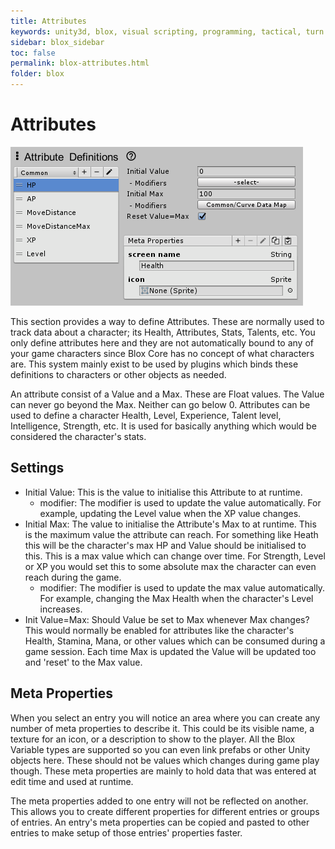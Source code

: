 ```yaml
---
title: Attributes
keywords: unity3d, blox, visual scripting, programming, tactical, turn based rpg, tbrpg
sidebar: blox_sidebar
toc: false
permalink: blox-attributes.html
folder: blox
---
```


Attributes
==========

![](img/blox/33.png)

This section provides a way to define Attributes. These are normally used to track data about a character; its Health, Attributes, Stats, Talents, etc. You only define attributes here and they are not automatically bound to any of your game characters since Blox Core has no concept of what characters are. This system mainly exist to be used by plugins which binds these definitions to characters or other objects as needed. 

An attribute consist of a Value and a Max. These are Float values. The Value can never go beyond the Max. Neither can go below 0. Attributes can be used to define a character Health, Level, Experience, Talent level, Intelligence, Strength, etc. It is used for basically anything which would be considered the character's stats.

Settings
--------

- Initial Value: This is the value to initialise this Attribute to at runtime.
	+ modifier: The modifier is used to update the value automatically. For example, updating the Level value when the XP value changes.
- Initial Max: The value to initialise the Attribute's Max to at runtime. This is the maximum value the attribute can reach. For something like Heath this will be the character's max HP and Value should be initialised to this. This is a max value which can change over time. For Strength, Level or XP you would set this to some absolute max the character can even reach during the game.
	+ modifier: The modifier is used to update the max value automatically. For example, changing the Max Health when the character's Level increases.
- Init Value=Max: Should Value be set to Max whenever Max changes? This would normally be enabled for attributes like the character's Health, Stamina, Mana, or other values which can be consumed during a game session. Each time Max is updated the Value will be updated too and 'reset' to the Max value.

Meta Properties
---------------

When you select an entry you will notice an area where you can create any number of meta properties to describe it. This could be its visible name, a texture for an icon, or a description to show to the player. All the Blox Variable types are supported so you can even link prefabs or other Unity objects here. These should not be values which changes during game play though. These meta properties are mainly to hold data that was entered at edit time and used at runtime.

The meta properties added to one entry will not be reflected on another. This allows you to create different properties for different entries or groups of entries. An entry's meta properties can be copied and pasted to other entries to make setup of those entries' properties faster.
